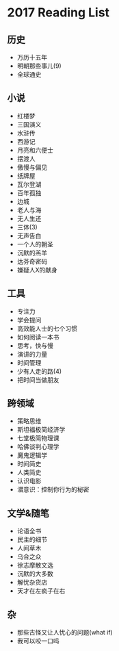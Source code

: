# 2017 Reading List
## 历史
+ 万历十五年
+ 明朝那些事儿(9)
+ 全球通史

## 小说
+ 红楼梦
+ 三国演义
+ 水浒传
+ 西游记
+ 月亮和六便士
+ 摆渡人
+ 傲慢与偏见
+ 纸牌屋
+ 瓦尔登湖
+ 百年孤独
+ 边城
+ 老人与海
+ 无人生还
+ 三体(3)
+ 无声告白
+ 一个人的朝圣
+ 沉默的羔羊
+ 达芬奇密码
+ 嫌疑人X的献身

## 工具
+ 专注力
+ 学会提问
+ 高效能人士的七个习惯
+ 如何阅读一本书
+ 思考，快与慢
+ 演讲的力量
+ 时间管理
+ 少有人走的路(4)
+ 把时间当做朋友

## 跨领域
+ 策略思维
+ 斯坦福极简经济学
+ 七堂极简物理课
+ 哈佛谈判心理学
+ 魔鬼逻辑学
+ 时间简史
+ 人类简史
+ 认识电影
+ 潜意识：控制你行为的秘密

## 文学&随笔
+ 论语全书
+ 民主的细节
+ 人间草木
+ 乌合之众
+ 徐志摩散文选
+ 沉默的大多数
+ 解忧杂货店
+ 天才在左疯子在右

## 杂
+ 那些古怪又让人忧心的问题(what if)
+ 我可以咬一口吗
